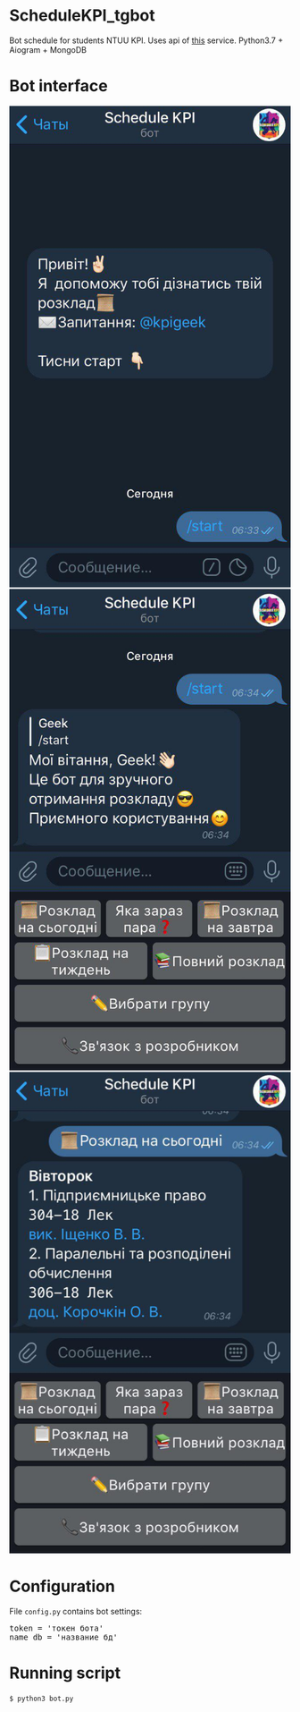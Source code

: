 # ScheduleKPI_tgbot
Bot schedule for students NTUU KPI.
Uses api of [this](https://rozklad.org.ua) service.
Python3.7 + Aiogram + MongoDB
# Bot interface
![](https://github.com/iantoshkai/ScheduleKPI_tgbot/blob/master/img/1.jpg) 
![](https://github.com/iantoshkai/ScheduleKPI_tgbot/blob/master/img/2.jpg) 
![](https://github.com/iantoshkai/ScheduleKPI_tgbot/blob/master/img/3.jpg) 
# Configuration
File <code>config.py</code> contains bot settings:
<pre>token = 'токен бота'
name_db = 'название бд'</pre>
# Running script
<code>$ python3 bot.py</code>

